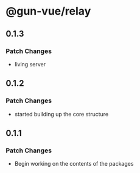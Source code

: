 # @gun-vue/relay

## 0.1.3

### Patch Changes

- living server

## 0.1.2

### Patch Changes

- started building up the core structure

## 0.1.1

### Patch Changes

- Begin working on the contents of the packages
